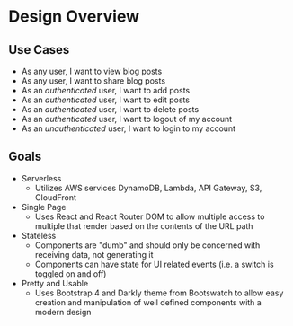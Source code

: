 # Design Overview

## Use Cases

- As any user, I want to view blog posts
- As any user, I want to share blog posts
- As an _authenticated_ user, I want to add posts
- As an _authenticated_ user, I want to edit posts
- As an _authenticated_ user, I want to delete posts
- As an _authenticated_ user, I want to logout of my account
- As an _unauthenticated_ user, I want to login to my account

## Goals

- Serverless
  - Utilizes AWS services DynamoDB, Lambda, API Gateway, S3, CloudFront
- Single Page
  - Uses React and React Router DOM to allow multiple access to multiple
    that render based on the contents of the URL path
- Stateless
  - Components are "dumb" and should only be concerned with receiving data,
    not generating it
  - Components can have state for UI related events (i.e. a switch is toggled on and off)
- Pretty and Usable
  - Uses Bootstrap 4 and Darkly theme from Bootswatch to allow easy creation and manipulation
    of well defined components with a modern design

##
